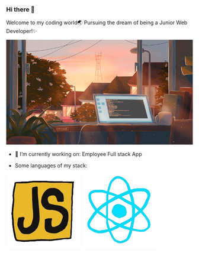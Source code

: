 ### Hi there 👋

Welcome to my coding world🌏 
Pursuing the dream of being a Junior Web Developer!✨

![Landing Image](./gifs/calm.gif)


- 🔭 I’m currently working on: Employee Full stack App

-  Some languages of my stack:

![Javascript](./gifs/js.gif)
![React](./gifs/react.gif)


<!--
Here are some ideas to get you started:

- 🔭 I’m currently working on ...
- 🌱 I’m currently learning ...
- 👯 I’m looking to collaborate on ...
- 🤔 I’m looking for help with ...
- 💬 Ask me about ...
- 📫 How to reach me: ...
- 😄 Pronouns: ...
- ⚡ Fun fact: ...
-->
